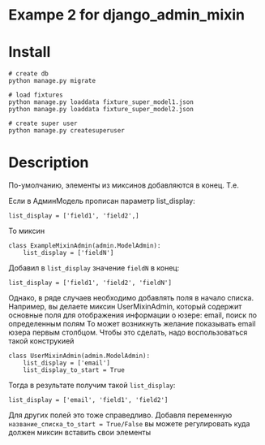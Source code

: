 Exampe 2 for django_admin_mixin
===============================


Install
=======

```
# create db
python manage.py migrate

# load fixtures
python manage.py loaddata fixture_super_model1.json
python manage.py loaddata fixture_super_model2.json

# create super user
python manage.py createsuperuser
```

Description
===========

По-умолчанию, элементы из миксинов добавляются в конец.
Т.е.

Если в АдминМодель прописан параметр list_display:

```
list_display = ['field1', 'field2',]
```

То миксин

```
class ExampleMixinAdmin(admin.ModelAdmin):
    list_display = ['fieldN']
```

Добавил в `list_display` значение `fieldN` в конец:

```
list_display = ['field1', 'field2', 'fieldN']
```

Однако, в ряде случаев необходимо добавлять поля в начало списка. 
Например, вы делаете миксин UserMixinAdmin, который содержит основные поля для отображения информации о юзере: email, поиск по определенным полям
То может возникнуть желание показывать email юзера первым столбцом.
Чтобы это сделать, надо воспользоваться такой конструкией

```
class UserMixinAdmin(admin.ModelAdmin):
    list_display = ['email']
    list_display_to_start = True
```

Тогда в результате получим такой `list_display`:

```
list_display = ['email', 'field1', 'field2']
```

Для других полей это тоже справедливо. Добавля переменную `название_списка_to_start = True/False` вы можете регулировать куда должен миксин вставить свои элементы